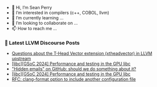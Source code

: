 - 👋 Hi, I’m Sean Perry
- 👀 I’m interested in compilers (c++, COBOL, llvm)
- 🌱 I’m currently learning ...
- 💞️ I’m looking to collaborate on ...
- 📫 How to reach me ...

<!---
s66perry/s66perry is a ✨ special ✨ repository because its `README.md` (this file) appears on your GitHub profile.
You can click the Preview link to take a look at your changes.
--->
### 📕 Latest LLVM Discourse Posts

<!-- DISCOURSE-LLVM:START -->
- [Questions about the T-Head Vector extension &lpar;xtheadvector&rpar; in LLVM upstream](https://discourse.llvm.org/t/questions-about-the-t-head-vector-extension-xtheadvector-in-llvm-upstream/77298#post_3)
- [[libc][GSoC 2024] Performance and testing in the GPU libc](https://discourse.llvm.org/t/libc-gsoc-2024-performance-and-testing-in-the-gpu-libc/77042?page=3#post_56)
- [&quot;Hidden emails&quot; on GitHub: should we do something about it?](https://discourse.llvm.org/t/hidden-emails-on-github-should-we-do-something-about-it/74223?page=2#post_38)
- [[libc][GSoC 2024] Performance and testing in the GPU libc](https://discourse.llvm.org/t/libc-gsoc-2024-performance-and-testing-in-the-gpu-libc/77042?page=3#post_55)
- [RFC: clang-format option to include another configuration file](https://discourse.llvm.org/t/rfc-clang-format-option-to-include-another-configuration-file/74891#post_3)
<!-- DISCOURSE-LLVM:END -->

